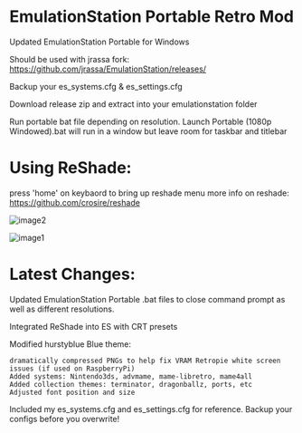 # EmulationStation Portable Retro Mod
Updated EmulationStation Portable for Windows

Should be used with jrassa fork:
https://github.com/jrassa/EmulationStation/releases/

Backup your es_systems.cfg & es_settings.cfg

Download release zip and extract into your emulationstation folder

Run portable bat file depending on resolution.
Launch Portable (1080p Windowed).bat will run in a window but leave room for taskbar and titlebar

# Using ReShade:
press 'home' on keybaord to bring up reshade menu
more info on reshade: https://github.com/crosire/reshade


![image2](https://user-images.githubusercontent.com/52842013/61166142-ee64bc00-a4f6-11e9-8464-04f74a2a3b3d.PNG)

![image1](https://user-images.githubusercontent.com/52842013/61165939-28cd5980-a4f5-11e9-8e72-1048b9390c3a.PNG)


# Latest Changes:
Updated EmulationStation Portable .bat files to close command prompt as well as different resolutions.

Integrated ReShade into ES with CRT presets

Modified hurstyblue Blue theme:

    dramatically compressed PNGs to help fix VRAM Retropie white screen issues (if used on RaspberryPi)
    Added systems: Nintendo3ds, advmame, mame-libretro, mame4all
    Added collection themes: terminator, dragonballz, ports, etc
    Adjusted font position and size

Included my es_systems.cfg and es_settings.cfg for reference. Backup your configs before you overwrite!

